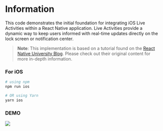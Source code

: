 # Information

This code demonstrates the initial foundation for integrating iOS Live Activities within a React Native application. Live Activities provide a dynamic way to keep users informed with real-time updates directly on the lock screen or notification center.

> **Note**: This implementation is based on a tutorial found on the [React Native University Blog](https://www.reactnative.university/blog). Please check out their original content for more in-depth information.

### For iOS

```bash
# using npm
npm run ios

# OR using Yarn
yarn ios
```

### DEMO

![](demo.gif)
